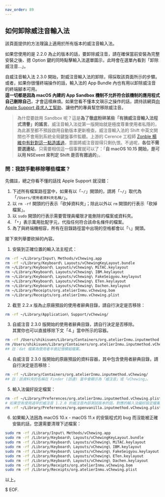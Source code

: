 ```yaml
---
nav_order: 89
---
```

## 如何卸除威注音輸入法

該頁面提供的方法理論上適用於所有版本的威注音輸入法。

如果您使用的是 2.2.0 為止的版本的話，要卸除威注音，請在確保當前安裝為完整安裝之後、摁 Option 鍵的同時點擊輸入法選單圖示，此時會在選單內看到「卸除威注音…」。

自威注音輸入法 2.3.0 開始，對威注音輸入法的卸除，得採取該頁面所示的步驟。<br />
或者，如果你很懂終端操作的話，輸入法的 App Bundle 內也有用以卸除威注音的終端腳本可用。<br />
**這一切都是因為 macOS 內建的 App Sandbox 機制不允許符合該機制的應用程式自己刪除自己**，才會這樣麻煩。如果您看不懂本文瑣示之操作的話，請持該網頁[向 Apple Support 尋求人工幫助](https://support.apple.com/zh-tw)、讓他們的專員幫您移除威注音。

> 為什麼要啟用 Sandbox 呢？這是**為了徹底粉碎某些「有損威注音輸入法程式清譽」的謠言**。威注音輸入法從第一版開始就是極度尊重使用者私隱的，為此甚至都不預設啟用自動版本更新檢查。威注音輸入法的 Shift 中英文開關也不會用到系統全局鍵盤事件監聽。上游的 Cerence 工程師 [Zonble 楊維中有針對這一點造謠過](https://github.com/vChewing/vChewing-macOS/issues/116)，意圖將威注音毀得只剩仇恨。不過呢，**各位不需要選邊站**，只需要相信這一個事實就可以了：「**自 macOS 10.15 開始，是可以用 NSEvent 來判定 Shift 是否有摁過的**」。

### 問：我該手動移除哪些檔案？

先備註，總之你看不懂的話找 Apple Support 就沒錯：

1. 下述所有檔案路徑當中，如果有以「`~/`」開頭的，請將「`~/`」取代為「`/Users/使用者資料夾名稱/`」。
2. 以 `rm -rf` 開頭的行表示「砍掉資料夾」；除此以外以 `rm` 開頭的行表示「砍掉檔案」。
3. 以 `sudo` 開頭的行表示需要管理員權限才能刪除的檔案或資料夾。
4. 「`*`」表示萬用批配字元，代指任何符合該命名條件的檔案。
5. 為了與終端機相容，所有在目錄路徑當中出現的空格都會以「`\`」開頭。

接下來列舉要砍掉的內容。

1. 安裝到正確位置的輸入法主程式：

```sh
rm -rf ~/Library/Input\ Methods/vChewing.app
rm -rf ~/Library/Keyboard\ Layouts/vChewingKeyLayout.bundle
rm ~/Library/Keyboard\ Layouts/vChewing\ MiTAC.keylayout
rm ~/Library/Keyboard\ Layouts/vChewing\ IBM.keylayout
rm ~/Library/Keyboard\ Layouts/vChewing\ FakeSeigyou.keylayout
rm ~/Library/Keyboard\ Layouts/vChewing\ ETen.keylayout
rm ~/Library/Keyboard\ Layouts/vChewing\ Dachen.keylayout
rm ~/Library/Receipts/org.atelierInmu.vChewing.bom
rm ~/Library/Receipts/org.atelierInmu.vChewing.plist
```

2. 截至 2.2.x 版為止原廠預設的使用者辭典目錄，請自行決定是否移除：
```sh
rm -rf ~/Library/Application\ Support/vChewing/
```

3. 自威注音 2.3.0 版開始的使用者辭典目錄，請自行決定是否移除。<br />其實你也可以直接移除下文「4.」當中所示的容器。
```sh
rm -rf /Users/shikisuen/Library/Containers/org.atelierInmu.inputmethod.vChewing/Data/Library/Application\ Support/vChewing/
rm /Users/shikisuen/Library/Containers/org.atelierInmu.inputmethod.vChewing/Data/Library/Application\ Support/vChewing_*.dat
## 註：dat 檔案為使用者半衰記憶模組檔案。
``` 

4. 自威注音 2.3.0 版開始的原廠預設的資料容器，其中包含使用者辭典目錄，請自行決定是否移除：
```sh
rm -rf ~/Library/Containers/org.atelierInmu.inputmethod.vChewing/
## 註：該資料夾的名稱在 Finder (訪達) 當中會顯示為「威注音」或「vChewing」。
``` 

5. 輸入法偏好設定檔案：
```sh
rm -rf ~/Library/Preferences/org.atelierInmu.inputmethod.vChewing.plist
# 如果您有使用過早於威注音 1.2.0 的威注音內部測試版本的話，對應的輸入法偏好設定檔案：
rm -rf ~/Library/Preferences/org.openvanilla.inputmethod.vChewing.plist
```

6. 如果輸入法因為 macOS 10.x - macOS 11.x 的安裝程式的 bug 而沒能被正確安裝的話，您還需要清理下述檔案：
```sh
sudo rm -rf /Library/Input\ Methods/vChewing.app
sudo rm -rf /Library/Keyboard\ Layouts/vChewingKeyLayout.bundle
sudo rm -rf /Library/Keyboard\ Layouts/vChewing\ MiTAC.keylayout
sudo rm -rf /Library/Keyboard\ Layouts/vChewing\ IBM.keylayout
sudo rm -rf /Library/Keyboard\ Layouts/vChewing\ FakeSeigyou.keylayout
sudo rm -rf /Library/Keyboard\ Layouts/vChewing\ ETen.keylayout
sudo rm -rf /Library/Keyboard\ Layouts/vChewing\ Dachen.keylayout
sudo rm -rf /Library/Receipts/org.atelierInmu.vChewing.bom
sudo rm -rf /Library/Receipts/org.atelierInmu.vChewing.plist
```

以上。

$ EOF.